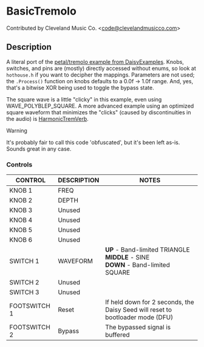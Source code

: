 # BasicTremolo

Contributed by Cleveland Music Co. \<<code@clevelandmusicco.com>\>

## Description

A literal port of the [petal/tremolo example from DaisyExamples](https://github.com/electro-smith/DaisyExamples/tree/master/petal/tremolo). Knobs, switches, and pins are (mostly) directly accessed without enums, so look at `hothouse.h` if you want to decipher the mappings. Parameters are not used; the `.Process()` function on knobs defaults to a 0.0f -> 1.0f range. And, yes, that's a bitwise XOR being used to toggle the bypass state.

The square wave is a little "clicky" in this example, even using WAVE_POLYBLEP_SQUARE. A more advanced example using an optimized square waveform that minimizes the "clicks" (caused by discontinuities in the audio) is [HarmonicTremVerb](https://github.com/clevelandmusicco/HothouseExamples/tree/main/src/HarmonicTremVerb).

> [!WARNING]
> It's probably fair to call this code 'obfuscated', but it's been left as-is. Sounds great in any case.

### Controls

| CONTROL | DESCRIPTION | NOTES |
|-|-|-|
| KNOB 1 | FREQ |  |
| KNOB 2 | DEPTH |  |
| KNOB 3 | Unused |  |
| KNOB 4 | Unused |  |
| KNOB 5 | Unused |  |
| KNOB 6 | Unused |  |
| SWITCH 1 | WAVEFORM | **UP** - Band-limited TRIANGLE<br/>**MIDDLE** - SINE<br/>**DOWN** - Band-limited SQUARE |
| SWITCH 2 | Unused |  |
| SWITCH 3 | Unused |  |
| FOOTSWITCH 1 | Reset | If held down for 2 seconds, the Daisy Seed will reset to bootloader mode (DFU) |
| FOOTSWITCH 2 | Bypass | The bypassed signal is buffered |
